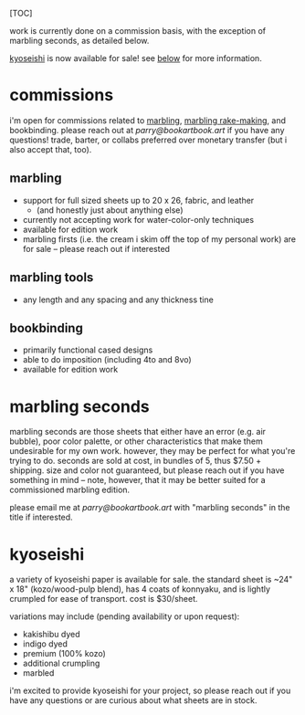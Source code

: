 [TOC]

work is currently done on a commission basis, with the exception of marbling seconds, as detailed below.

<attn>[kyoseishi](kyoseishi) is now available for sale! see [below](#kyoseishi) for more information.</attn>

# commissions

i'm open for commissions related to [marbling](marbling-examples), [marbling rake-making](/posts#rakes), and bookbinding. please reach out at _parry@bookartbook.art_ if you have any questions! trade, barter, or collabs preferred over monetary transfer (but i also accept that, too).

## marbling

- support for full sized sheets up to 20 x 26, fabric, and leather
    - (and honestly just about anything else)
- currently not accepting work for water-color-only techniques
- available for edition work
- marbling firsts (i.e. the cream i skim off the top of my personal work) are for sale – please reach out if interested

## marbling tools

- any length and any spacing and any thickness tine

## bookbinding

- primarily functional cased designs
- able to do imposition (including 4to and 8vo)
- available for edition work

# marbling seconds

marbling seconds are those sheets that either have an error (e.g. air bubble), poor color palette, or other characteristics that make them undesirable for my own work. however, they may be perfect for what you're trying to do. seconds are sold at cost, in bundles of 5, thus $7.50 + shipping. size and color not guaranteed, but please reach out if you have something in mind – note, however, that it may be better suited for a commissioned marbling edition.

please email me at _parry@bookartbook.art_ with "marbling seconds" in the title if interested.

# kyoseishi

a variety of kyoseishi paper is available for sale. the standard sheet is ~24" x 18" (kozo/wood-pulp blend), has 4 coats of konnyaku, and is lightly crumpled for ease of transport. cost is $30/sheet.

variations may include (pending availability or upon request):

- kakishibu dyed
- indigo dyed
- premium (100% kozo)
- additional crumpling
- marbled

i'm excited to provide kyoseishi for your project, so please reach out if you have any questions or are curious about what sheets are in stock.